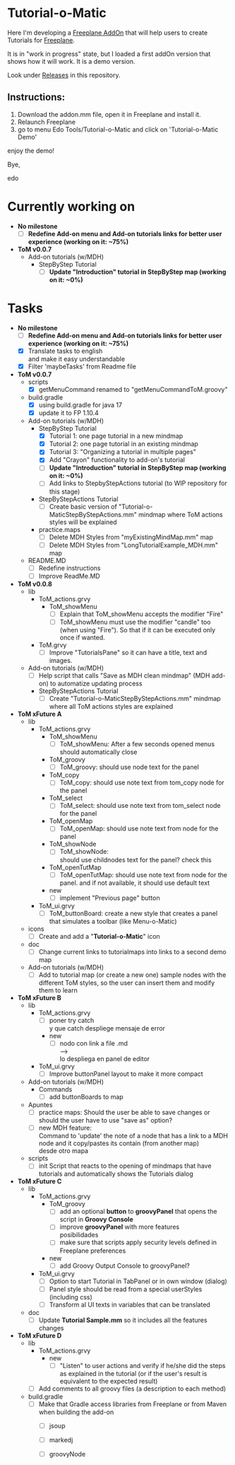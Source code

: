 # Tutorial-o-Matic

Here I'm developing a [Freeplane AddOn](https://www.freeplane.org/wiki/index.php/Add-ons_(install)) that will help users to create Tutorials for [Freeplane](https://www.freeplane.org/wiki/index.php/Home).

It is in "work in progress" state, but I loaded a first addOn version that shows how it will work. It is a demo version.

Look under [Releases](https://github.com/EdoFro/Freeplane_Tutorial_AddOn/releases) in this repository.

## Instructions:

1. Download the addon.mm file, open it in Freeplane and install it.
1. Relaunch Freeplane
1. go to menu Edo Tools/Tutorial-o-Matic and click on 'Tutorial-o-Matic Demo'

enjoy the demo!

Bye,

edo

# Currently working on

- **No milestone**
   - [ ] **Redefine Add-on menu and Add-on tutorials links for better user experience (working on it: ~75%)**
- **ToM v0.0.7**
   - Add-on tutorials (w/MDH)
      - StepByStep Tutorial
         - [ ] **Update "Introduction" tutorial in StepByStep map (working on it: ~0%)**

# Tasks

- **No milestone**
   - [ ] **Redefine Add-on menu and Add-on tutorials links for better user experience (working on it: ~75%)**
   - [x] Translate tasks to english  <br>and make it easy understandable
   - [x] Filter 'maybeTasks' from Readme file
- **ToM v0.0.7**
   - scripts
      - [x] getMenuCommand renamed to "getMenuCommandToM.groovy"
   - build.gradle
      - [x] using build.gradle for java 17
      - [x] update it to FP 1.10.4
   - Add-on tutorials (w/MDH)
      - StepByStep Tutorial
         - [x] Tutorial 1: one page tutorial in a new mindmap
         - [x] Tutorial 2: one page tutorial in an existing mindmap
         - [x] Tutorial 3: "Organizing a tutorial in multiple pages"
         - [x] Add "Crayon" functionality to add-on's tutorial
         - [ ] **Update "Introduction" tutorial in StepByStep map (working on it: ~0%)**
         - [ ] Add links to StepbyStepActions tutorial (to WIP repository for this stage)
      - StepByStepActions Tutorial
         - [ ] Create basic version of "Tutorial-o-MaticStepByStepActions.mm" mindmap where ToM actions styles will be explained
      - practice.maps
         - [ ] Delete MDH Styles from "myExistingMindMap.mm" map
         - [ ] Delete MDH Styles from "LongTutorialExample_MDH.mm" map
   - README.MD
      - [ ] Redefine instructions
      - [ ] Improve ReadMe.MD
- **ToM v0.0.8**
   - lib
      - ToM_actions.grvy
         - ToM_showMenu
            - [ ] Explain that ToM_showMenu accepts the modifier "Fire"
            - [ ] ToM_showMenu must use the modifier "candle" too (when using "Fire"). So that if it can be executed only once if wanted.
      - ToM.grvy
         - [ ] Improve "TutorialsPane" so it can have a title, text and images.
   - Add-on tutorials (w/MDH)
      - [ ] Help script that calls "Save as MDH clean mindmap" (MDH add-on) to automatize updating process
      - StepByStepActions Tutorial
         - [ ] Create "Tutorial-o-MaticStepByStepActions.mm" mindmap where all ToM actions styles are explained
- **ToM xFuture A**
   - lib
      - ToM_actions.grvy
         - ToM_showMenu
            - [ ] ToM_showMenu: After a few seconds opened menus should automatically close
         - ToM_groovy
            - [ ] ToM_groovy: should use node text for the panel
         - ToM_copy
            - [ ] ToM_copy: should use note text from tom_copy node for the panel
         - ToM_select
            - [ ] ToM_select: should use note text from tom_select node for the panel
         - ToM_openMap
            - [ ] ToM_openMap: should use note text from node for the panel
         - ToM_showNode
            - [ ] ToM_showNode:<br>should use childnodes text for the panel? check this
         - ToM_openTutMap
            - [ ] ToM_openTutMap: should use note text from node for the panel. and if not available, it should use default text
         - new
            - [ ] implement "Previous page" button
      - ToM_ui.grvy
         - [ ] ToM_buttonBoard: create a new style  that creates a panel that simulates a toolbar (like Menu-o-Matic)
   - icons
      - [ ] Create and add a "**Tutorial-o-Matic**" icon
   - doc
      - [ ] Change current links to tutorialmaps into links to a second demo map
   - Add-on tutorials (w/MDH)
      - [ ] Add to tutorial map (or create a new one) sample nodes with the different ToM styles, so the user can insert them and modify them to learn
- **ToM xFuture B**
   - lib
      - ToM_actions.grvy
         - [ ] poner try catch<br>y que catch despliege mensaje de error
         - new
            - [ ] nodo con link a file .md<br>--><br>lo despliega en panel de editor
      - ToM_ui.grvy
         - [ ] Improve buttonPanel layout to make it more compact
   - Add-on tutorials (w/MDH)
      - Commands
         - [ ] add buttonBoards to map
   - Apuntes
      - [ ] practice maps: Should the user be able to save changes or should the user have to use "save as" option?
      - [ ] new MDH feature:<br>Command to 'update' the note of a node that has a link to a MDH node and it copy/pastes its contain (from another map)  <br>desde otro mapa
   - scripts
      - [ ] init Script  that reacts to the opening of mindmaps that have tutorials and automatically shows the Tutorials dialog
- **ToM xFuture C**
   - lib
      - ToM_actions.grvy
         - ToM_groovy
            - [ ] add an optional **button** to **groovyPanel** that opens the script in **Groovy Console**
            - [ ] improve **groovyPanel** with more features  <br>posibilidades
            - [ ] make sure that scripts apply security levels defined in Freeplane preferences
         - new
            - [ ] add Groovy Output Console to groovyPanel?
      - ToM_ui.grvy
         - [ ] Option to start Tutorial in TabPanel or in own window (dialog)
         - [ ] Panel style should be read from a special userStyles (including css)
         - [ ] Transform al UI texts in variables that can be translated
   - doc
      - [ ] Update **Tutorial Sample.mm** so it includes all the features changes
- **ToM xFuture D**
   - lib
      - ToM_actions.grvy
         - new
            - [ ] "Listen" to user actions and verify if he/she did the steps as explained in the tutorial (or if the user's result is equivalent to the expected result)
      - [ ] Add comments to all groovy files (a description to each method)
   - build.gradle
      - [ ] Make that Gradle access libraries from Freeplane or from Maven when building the add-on
         - [ ] jsoup
         - [ ] markedj
         - [ ] groovyNode

